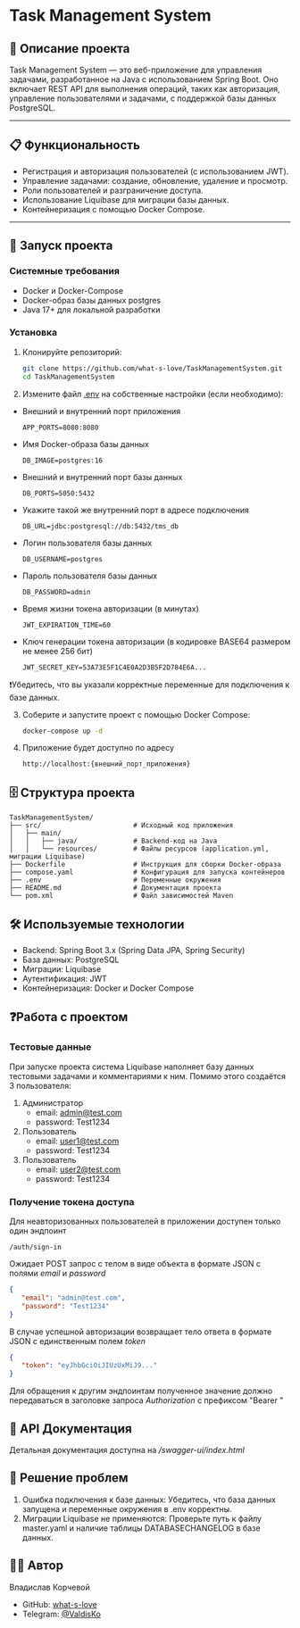 # Task Management System

## 📖 Описание проекта
Task Management System — это веб-приложение для управления задачами, разработанное на Java с использованием Spring Boot. Оно включает REST API для выполнения операций, таких как авторизация, управление пользователями и задачами, с поддержкой базы данных PostgreSQL.

---

## 📋 Функциональность
- Регистрация и авторизация пользователей (с использованием JWT).
- Управление задачами: создание, обновление, удаление и просмотр.
- Роли пользователей и разграничение доступа.
- Использование Liquibase для миграции базы данных.
- Контейнеризация с помощью Docker Compose.

---

## 🚀 Запуск проекта

### Системные требования
- Docker и Docker-Compose
- Docker-образ базы данных postgres
- Java 17+ для локальной разработки

### Установка
1. Клонируйте репозиторий:
   ```bash
   git clone https://github.com/what-s-love/TaskManagementSystem.git
   cd TaskManagementSystem
   ```
2. Измените файл [.env](.env) на собственные настройки (если необходимо):
- Внешний и внутренний порт приложения
  ```env
  APP_PORTS=8080:8080
  ```
- Имя Docker-образа базы данных
  ```env
  DB_IMAGE=postgres:16
  ```
- Внешний и внутренний порт базы данных
   ```env
   DB_PORTS=5050:5432
   ```
- Укажите такой же внутренний порт в адресе подключения
   ```env
   DB_URL=jdbc:postgresql://db:5432/tms_db
   ```
- Логин пользователя базы данных
   ```env
   DB_USERNAME=postgres
   ```
- Пароль пользователя базы данных
   ```env
   DB_PASSWORD=admin
   ```
- Время жизни токена авторизации (в минутах)
   ```env
   JWT_EXPIRATION_TIME=60
   ```
- Ключ генерации токена авторизации (в кодировке BASE64 размером не менее 256 бит)
   ```env
   JWT_SECRET_KEY=53A73E5F1C4E0A2D3B5F2D784E6A...
   ```
❗Убедитесь, что вы указали корректные переменные для подключения к базе данных.

3. Соберите и запустите проект с помощью Docker Compose:
   ```bash
   docker-compose up -d
   ```
4. Приложение будет доступно по адресу
   ```url
   http://localhost:{внешний_порт_приложения}
   ```

## 🗄️ Структура проекта
   ```plaintext
   TaskManagementSystem/
   ├── src/                       # Исходный код приложения
   │   ├── main/
   │   │   ├── java/              # Backend-код на Java
   │   │   └── resources/         # Файлы ресурсов (application.yml, миграции Liquibase)
   ├── Dockerfile                 # Инструкция для сборки Docker-образа
   ├── compose.yaml               # Конфигурация для запуска контейнеров
   ├── .env                       # Переменные окружения
   ├── README.md                  # Документация проекта
   └── pom.xml                    # Файл зависимостей Maven
   ```

## 🛠️ Используемые технологии
- Backend: Spring Boot 3.x (Spring Data JPA, Spring Security)
- База данных: PostgreSQL
- Миграции: Liquibase
- Аутентификация: JWT
- Контейнеризация: Docker и Docker Compose

## ❓Работа с проектом
### Тестовые данные
При запуске проекта система Liquibase наполняет базу данных тестовыми задачами и комментариями к ним.
Помимо этого создаётся 3 пользователя:
1. Администратор
   - email: admin@test.com
   - password: Test1234
2. Пользователь
   - email: user1@test.com
   - password: Test1234
3. Пользователь
   - email: user2@test.com
   - password: Test1234

### Получение токена доступа
Для неавторизованных пользователей в приложении доступен только один эндпоинт
   ```url
   /auth/sign-in
   ```
Ожидает POST запрос с телом в виде объекта в формате JSON с полями _email_ и _password_
   ```json
   {
      "email": "admin@test.com",
      "password": "Test1234"
   }
   ```
В случае успешной авторизации возвращает тело ответа в формате JSON с единственным полем _token_
   ```json
   {
      "token": "eyJhbGciOiJIUzUxMiJ9..."
   }
   ```
Для обращения к другим эндпоинтам полученное значение должно передаваться в заголовке запроса _Authorization_ с префиксом "Bearer "

## 📄 API Документация
Детальная документация доступна на  _/swagger-ui/index.html_

## 🐛 Решение проблем
1. Ошибка подключения к базе данных:
   Убедитесь, что база данных запущена и переменные окружения в .env корректны.
2. Миграции Liquibase не применяются:
   Проверьте путь к файлу master.yaml и наличие таблицы DATABASECHANGELOG в базе данных.

## 🧑‍💻 Автор
Владислав Корчевой

- GitHub: [what-s-love](https://github.com/what-s-love)
- Telegram: [@ValdisKo](https://t.me/ValdisKo)
